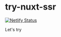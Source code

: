 # try-nuxt-ssr

[![Netlify Status](https://api.netlify.com/api/v1/badges/e7654019-65e7-4076-9cf1-878d94dcfd41/deploy-status)](https://app.netlify.com/sites/tryssr/deploys)

Let's try

